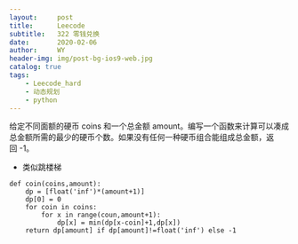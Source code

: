 ```yaml
---
layout:     post
title:      Leecode
subtitle:   322 零钱兑换
date:       2020-02-06
author:     WY
header-img: img/post-bg-ios9-web.jpg
catalog: true
tags:
    - Leecode_hard
    - 动态规划
    - python
---
```

给定不同面额的硬币 coins 和一个总金额 amount。编写一个函数来计算可以凑成总金额所需的最少的硬币个数。如果没有任何一种硬币组合能组成总金额，返回 -1。

- 类似跳楼梯
```
def coin(coins,amount):
    dp = [float('inf')*(amount+1)]
    dp[0] = 0
    for coin in coins:
        for x in range(coun,amount+1):
            dp[x] = min(dp[x-coin]+1,dp[x])
    return dp[amount] if dp[amount]!=float('inf') else -1

```